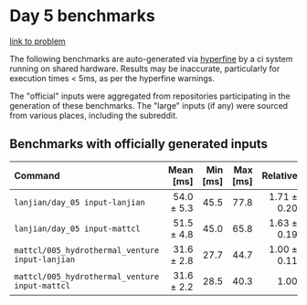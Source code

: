 # Day 5 benchmarks

[link to problem](http://adventofcode.com/2021/day/5)

The following benchmarks are auto-generated via [hyperfine](https://github.com/sharkdp/hyperfine) by a ci system running on shared hardware. Results may be inaccurate, particularly for execution times < 5ms, as per the hyperfine warnings.

The "official" inputs were aggregated from repositories participating in the generation of these benchmarks. The "large" inputs (if any) were sourced from various places, including the subreddit.

## Benchmarks with officially generated inputs
| Command | Mean [ms] | Min [ms] | Max [ms] | Relative |
|:---|---:|---:|---:|---:|
| `lanjian/day_05 input-lanjian` | 54.0 ± 5.3 | 45.5 | 77.8 | 1.71 ± 0.20 |
| `lanjian/day_05 input-mattcl` | 51.5 ± 4.8 | 45.0 | 65.8 | 1.63 ± 0.19 |
| `mattcl/005_hydrothermal_venture input-lanjian` | 31.6 ± 2.8 | 27.7 | 44.7 | 1.00 ± 0.11 |
| `mattcl/005_hydrothermal_venture input-mattcl` | 31.6 ± 2.2 | 28.5 | 40.3 | 1.00 |
